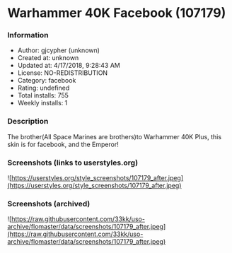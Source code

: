 # Warhammer 40K Facebook (107179)

### Information
- Author: gjcypher (unknown)
- Created at: unknown
- Updated at: 4/17/2018, 9:28:43 AM
- License: NO-REDISTRIBUTION
- Category: facebook
- Rating: undefined
- Total installs: 755
- Weekly installs: 1


### Description
The brother(All Space Marines are brothers)to Warhammer 40K Plus, this skin is for facebook, and the Emperor!


### Screenshots (links to userstyles.org)
![https://userstyles.org/style_screenshots/107179_after.jpeg](https://userstyles.org/style_screenshots/107179_after.jpeg)


### Screenshots (archived)
![https://raw.githubusercontent.com/33kk/uso-archive/flomaster/data/screenshots/107179_after.jpeg](https://raw.githubusercontent.com/33kk/uso-archive/flomaster/data/screenshots/107179_after.jpeg)
